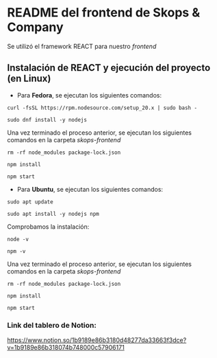 # README del frontend de Skops & Company
Se utilizó el framework REACT para nuestro *frontend*

## Instalación de REACT y ejecución del proyecto (en Linux)

- Para **Fedora**, se ejecutan los siguientes comandos:
```
curl -fsSL https://rpm.nodesource.com/setup_20.x | sudo bash -
```
```
sudo dnf install -y nodejs
```

Una vez terminado el proceso anterior, se ejecutan los siguientes comandos en la carpeta *skops-frontend*

```
rm -rf node_modules package-lock.json
```
```
npm install
```
```
npm start
```

- Para **Ubuntu**, se ejecutan los siguientes comandos:
```
sudo apt update
```
```
sudo apt install -y nodejs npm
```

Comprobamos la instalación:
```
node -v
```
```
npm -v
```

Una vez terminado el proceso anterior, se ejecutan los siguientes comandos en la carpeta *skops-frontend*

```
rm -rf node_modules package-lock.json
```
```
npm install
```
```
npm start
```

### Link del tablero de Notion:

https://www.notion.so/1b9189e86b3180d48277da33663f3dce?v=1b9189e86b318074b748000c57906171
